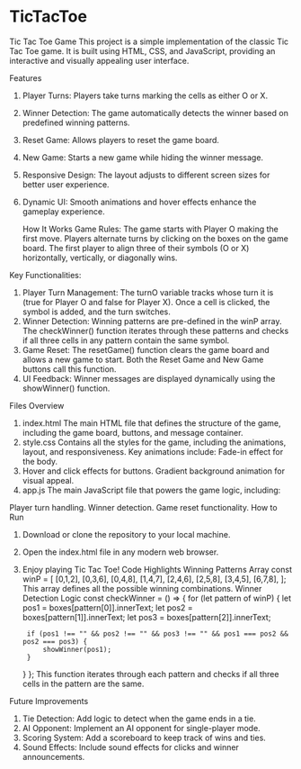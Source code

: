 # TicTacToe
Tic Tac Toe Game
This project is a simple implementation of the classic Tic Tac Toe game. It is built using HTML, CSS, and JavaScript, providing an interactive and visually appealing user interface.

Features
1. Player Turns: Players take turns marking the cells as either O or X.
2. Winner Detection: The game automatically detects the winner based on predefined winning patterns.
3. Reset Game: Allows players to reset the game board.
4. New Game: Starts a new game while hiding the winner message.
5. Responsive Design: The layout adjusts to different screen sizes for better user experience.
6. Dynamic UI: Smooth animations and hover effects enhance the gameplay experience.
  
   How It Works
Game Rules:
The game starts with Player O making the first move.
Players alternate turns by clicking on the boxes on the game board.
The first player to align three of their symbols (O or X) horizontally, vertically, or diagonally wins.

Key Functionalities:
1. Player Turn Management:
The turnO variable tracks whose turn it is (true for Player O and false for Player X).
Once a cell is clicked, the symbol is added, and the turn switches.
2. Winner Detection:
Winning patterns are pre-defined in the winP array.
The checkWinner() function iterates through these patterns and checks if all three cells in any pattern contain the same symbol.
3. Game Reset:
The resetGame() function clears the game board and allows a new game to start.
Both the Reset Game and New Game buttons call this function.
4. UI Feedback:
Winner messages are displayed dynamically using the showWinner() function.

Files Overview
1. index.html
The main HTML file that defines the structure of the game, including the game board, buttons, and message container.
2. style.css
Contains all the styles for the game, including the animations, layout, and responsiveness. Key animations include:
Fade-in effect for the body.
3. Hover and click effects for buttons.
Gradient background animation for visual appeal.
4. app.js
The main JavaScript file that powers the game logic, including:

Player turn handling.
Winner detection.
Game reset functionality.
How to Run
1. Download or clone the repository to your local machine.
2. Open the index.html file in any modern web browser.
3. Enjoy playing Tic Tac Toe!
Code Highlights
Winning Patterns Array
const winP = [
    [0,1,2], [0,3,6], [0,4,8], [1,4,7],
    [2,4,6], [2,5,8], [3,4,5], [6,7,8],
];
This array defines all the possible winning combinations.
Winner Detection Logic
const checkWinner = () => {
    for (let pattern of winP) {
        let pos1 = boxes[pattern[0]].innerText;
        let pos2 = boxes[pattern[1]].innerText;
        let pos3 = boxes[pattern[2]].innerText;

        if (pos1 !== "" && pos2 !== "" && pos3 !== "" && pos1 === pos2 && pos2 === pos3) {
            showWinner(pos1);
        }
    }
};
This function iterates through each pattern and checks if all three cells in the pattern are the same.

Future Improvements
1. Tie Detection: Add logic to detect when the game ends in a tie.
2. AI Opponent: Implement an AI opponent for single-player mode.
3. Scoring System: Add a scoreboard to keep track of wins and ties.
4. Sound Effects: Include sound effects for clicks and winner announcements.
